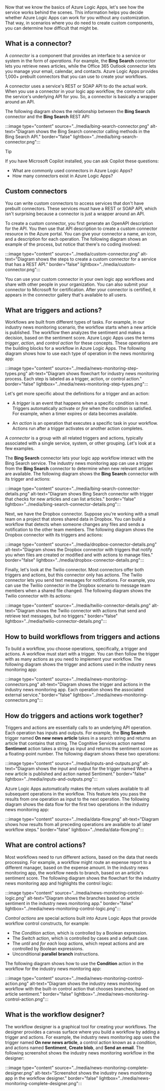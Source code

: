Now that we know the basics of Azure Logic Apps, let's see how the service works behind the scenes. This information helps you decide whether Azure Logic Apps can work for you without any customization. That way, in scenarios where you do need to create custom components, you can determine how difficult that might be.

## What is a connector?

A *connector* is a component that provides an interface to a service or system in the form of *operations*. For example, the **Bing Search** connector lets you retrieve news articles, while the Office 365 Outlook connector lets you manage your email, calendar, and contacts. Azure Logic Apps provides 1,000+ prebuilt connectors that you can use to create your workflows.

A connector uses a service's REST or SOAP API to do the actual work. When you use a connector in your logic app workflow, the connector calls the service's underlying API for you. So, a connector is basically a wrapper around an API.

The following diagram shows the relationship between the **Bing Search** connector and the **Bing Search** REST API:

:::image type="content" source="../media/bing-search-connector.png" alt-text="Diagram shows the Bing Search connector calling methods in the Bing Search API." border="false" lightbox="../media/bing-search-connector.png":::

> [!TIP]
>
> If you have Microsoft Copilot installed, you can ask Copilot these questions:
>
> - What are commonly used connectors in Azure Logic Apps?
> - How many connectors exist in Azure Logic Apps?

## Custom connectors

You can write custom connectors to access services that don't have prebuilt connectors. These services must have a REST or SOAP API, which isn't surprising because a connector is just a wrapper around an API.

To create a custom connector, you first generate an OpenAPI description for the API. You then use that API description to create a custom connector resource in the Azure portal. You can give your connector a name, an icon, and a description for each operation. The following diagram shows an example of the process, but notice that there's no coding involved:

:::image type="content" source="../media/custom-connector.png" alt-text="Diagram shows the steps to create a custom connector for a service that has a REST API." border="false" lightbox="../media/custom-connector.png":::

You can use your custom connector in your own logic app workflows and share with other people in your organization. You can also submit your connector to Microsoft for certification. After your connector is certified, it appears in the connector gallery that's available to all users.

## What are triggers and actions?

Workflows are built from different types of tasks. For example, in our industry news monitoring scenario, the workflow starts when a new article is published. The workflow then analyzes the sentiment and makes a decision, based on the sentiment score. Azure Logic Apps uses the terms *trigger*, *action*, and *control action* for these concepts. These operations are the building blocks for a workflow in Azure Logic Apps. The following diagram shows how to use each type of operation in the news monitoring app:

:::image type="content" source="../media/news-monitoring-step-types.png" alt-text="Diagram shows flowchart for industry news monitoring process. Each step is labeled as a trigger, action, or control action." border="false" lightbox="../media/news-monitoring-step-types.png":::

Let's get more specific about the definitions for a trigger and an action:

- A *trigger* is an event that happens when a specific condition is met. Triggers automatically activate or *fire* when the condition is satisfied. For example, when a timer expires or data becomes available.

- An *action* is an operation that executes a specific task in your workflow. Actions run after a trigger activates or another action completes.

A *connector* is a group with all related triggers and actions, typically associated with a single service, system, or other grouping. Let's look at a few examples.

The **Bing Search** connector lets your logic app workflow interact with the Bing Search service. The industry news monitoring app can use a trigger from the **Bing Search** connector to determine when new relevant articles are available. The following diagram shows the **Bing Search** connector with its trigger and actions:

:::image type="content" source="../media/bing-search-connector-details.png" alt-text="Diagram shows Bing Search connector with trigger that checks for new articles and can list articles." border="false" lightbox="../media/bing-search-connector-details.png":::

Next, we have the Dropbox connector. Suppose you're working with a small team on a project that stores shared data in Dropbox. You can build a workflow that detects when someone changes any files and sends a notification to the other team members. The following diagram shows the Dropbox connector with its triggers and actions:

:::image type="content" source="../media/dropbox-connector-details.png" alt-text="Diagram shows the Dropbox connector with triggers that notify you when files are created or modified and with actions to manage files." border="false" lightbox="../media/dropbox-connector-details.png":::

Finally, let's look at the Twilio connector. Most connectors offer both triggers and actions, but this connector only has actions. The Twilio connector lets you send text messages for notifications. For example, you can use the Twiliio connector in the Dropbox scenario to message team members when a shared file changed. The following diagram shows the Twilio connector with its actions:

:::image type="content" source="../media/twilio-connector-details.png" alt-text="Diagram shows the Twilio connector with actions that send and retrieve text messages, but no triggers." border="false" lightbox="../media/twilio-connector-details.png":::

## How to build workflows from triggers and actions

To build a workflow, you choose operations, specifically, a trigger and actions. A workflow must start with a trigger. You can then follow the trigger with as many actions as you need to implement your workflow. The following diagram shows the trigger and actions used in the industry news monitoring app:

:::image type="content" source="../media/news-monitoring-connectors.png" alt-text="Diagram shows the trigger and actions in the industry news monitoring app. Each operation shows the associated external service." border="false" lightbox="../media/news-monitoring-connectors.png":::

## How do triggers and actions work together?

Triggers and actions are essentially calls to an underlying API operation. Each operation has inputs and outputs. For example, the **Bing Search** trigger named **On new news article** takes in a search string and returns an article that contains that string. The Cognitive Services action named **Sentiment** action takes a string as input and returns the sentiment score as a floating-point number. The following diagram shows these two operations:

:::image type="content" source="../media/inputs-and-outputs.png" alt-text="Diagram shows the input and output for the trigger named When a new article is published and action named Sentiment." border="false" lightbox="../media/inputs-and-outputs.png":::

Azure Logic Apps automatically makes the return values available to all subsequent operations in the workflow. This feature lets you pass the results from one operation as input to the next operation. The following diagram shows the data flow for the first two operations in the industry news monitoring app:

:::image type="content" source="../media/data-flow.png" alt-text="Diagram shows how results from all preceding operations are available to all later workflow steps." border="false" lightbox="../media/data-flow.png":::

## What are control actions?

Most workflows need to run different actions, based on the data that needs processing. For example, a workflow might route an expense report to a different manager, based on the expense amount. In the industry news monitoring app, the workflow needs to branch, based on an article's sentiment score. The following diagram shows the flowchart for the industry news monitoring app and highlights the control logic:

:::image type="content" source="../media/news-monitoring-control-logic.png" alt-text="Diagram shows the branches based on article sentiment in the industry news monitoring app." border="false" lightbox="../media/news-monitoring-control-logic.png":::

*Control actions* are special actions built into Azure Logic Apps that provide workflow control constructs, for example:

- The *Condition* action, which is controlled by a Boolean expression.
- The *Switch* action, which is controlled by cases and a default case.
- The *until* and *for each* loop actions, which repeat actions and are controlled by Boolean expressions.
- Unconditional **parallel branch** instructions.

The following diagram shows how to use the **Condition** action in the workflow for the industry news monitoring app:

:::image type="content" source="../media/news-monitoring-control-action.png" alt-text="Diagram shows the industry news monitoring workflow with the built-in control action that chooses branches, based on article sentiment." border="false" lightbox="../media/news-monitoring-control-action.png":::

## What is the workflow designer?

The workflow designer is a graphical tool for creating your workflows. The designer provides a canvas surface where you build a workflow by adding a trigger and actions. For example, the industry news monitoring app uses the trigger named **On new news article**, a control action known as a *condition*, and actions named **Sentiment**, **Create blob**, and **Send an email**. The following screenshot shows the industry news monitoring workflow in the designer:

:::image type="content" source="../media/news-monitoring-complete-designer.png" alt-text="Screenshot shows the industry news monitoring app in the workflow designer." border="false" lightbox="../media/news-monitoring-complete-designer.png":::
